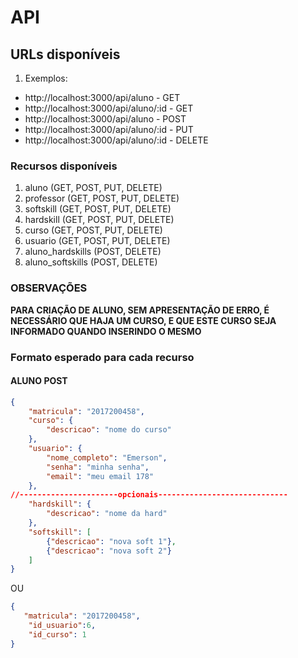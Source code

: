 # API

## URLs disponíveis
1. Exemplos:
  * http://localhost:3000/api/aluno - GET
  * http://localhost:3000/api/aluno/:id - GET 
  * http://localhost:3000/api/aluno - POST
  * http://localhost:3000/api/aluno/:id - PUT
  * http://localhost:3000/api/aluno/:id - DELETE

### Recursos disponíveis
1. aluno (GET, POST, PUT, DELETE)  
2. professor (GET, POST, PUT, DELETE)
3. softskill (GET, POST, PUT, DELETE)
4. hardskill (GET, POST, PUT, DELETE)
5. curso (GET, POST, PUT, DELETE)
6. usuario (GET, POST, PUT, DELETE)
7. aluno_hardskills (POST, DELETE)
8. aluno_softskills (POST, DELETE)

### OBSERVAÇÕES

**PARA CRIAÇÃO DE ALUNO, SEM APRESENTAÇÃO DE ERRO, É NECESSÁRIO QUE HAJA UM CURSO, E QUE ESTE CURSO SEJA INFORMADO QUANDO INSERINDO O MESMO**

### Formato esperado para cada recurso 
#### ALUNO POST
```json
{
    "matricula": "2017200458",
    "curso": {
        "descricao": "nome do curso"
    },
    "usuario": {
        "nome_completo": "Emerson",
        "senha": "minha senha",
        "email": "meu email 178"
    },
//----------------------opcionais-----------------------------
    "hardskill": {
        "descricao": "nome da hard"
    },
    "softskill": [
        {"descricao": "nova soft 1"},
        {"descricao": "nova soft 2"}
    ]
}
```
OU 
```json
{
   "matricula": "2017200458",
    "id_usuario":6,
    "id_curso": 1
}
```





